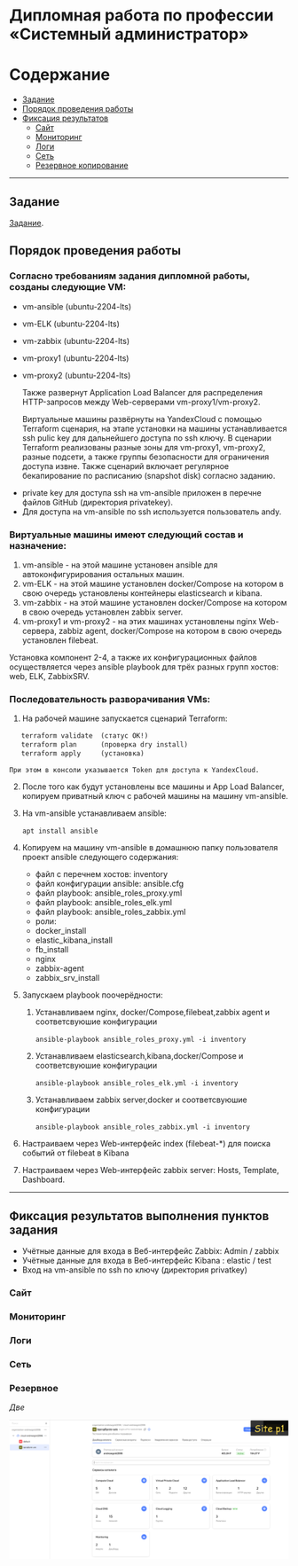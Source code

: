 #  Дипломная работа по профессии «Системный администратор»

Содержание
==========

* [Задание](#Задание)
* [Порядок проведения работы](#Порядок-проведения-работы)
* [Фиксация результатов](#Фиксация-результатов-выполнения-пунктов-задания)
    * [Сайт](#Сайт)
    * [Мониторинг](#Мониторинг)
    * [Логи](#Логи)
    * [Сеть](#Сеть)
    * [Резервное копирование](#Резервное-копирование)

---------
## Задание

[Задание](https://github.com/netology-code/sys-diplom/tree/diplom-zabbix?tab=readme-ov-file#Сайт).


## Порядок проведения работы

### Согласно требованиям задания дипломной работы, созданы следующие VM:

 - vm-ansible (ubuntu-2204-lts)
 - vm-ELK (ubuntu-2204-lts)
 - vm-zabbix (ubuntu-2204-lts)
 - vm-proxy1 (ubuntu-2204-lts)
 - vm-proxy2 (ubuntu-2204-lts)

   Также развернут Application Load Balancer для распределения HTTP-запросов между Web-серверами vm-proxy1/vm-proxy2.

   Виртуальные машины развёрнуты на YandexCloud с помощью Terraform сценария, на этапе 
установки на машины устанавливается ssh pulic key для дальнейшего доступа по ssh ключу.
В сценарии Terraform реализованы разные зоны для vm-proxy1, vm-proxy2, разные подсети, 
а также группы безопасности для ограничения доступа извне. Также сценарий включает 
регулярное бекапирование по расписанию (snapshot disk) согласно заданию.

* private key для доступа ssh на vm-ansible приложен в перечне файлов GitHub (директория privatekey).
* Для доступа на vm-ansible по ssh используется пользователь andy.

### Виртуальные машины имеют следующий состав и назначение:

 1. vm-ansible - на этой машине установен ansible для автоконфигурирования остальных машин.
 2. vm-ELK  - на этой машине установлен docker/Compose на котором в свою очередь установлены 
    контейнеры elasticsearch и kibana.
 3. vm-zabbix - на этой машине установлен docker/Compose на котором в свою очередь установлен
    zabbix server. 
 4. vm-proxy1 и vm-proxy2 - на этих машинах установлены nginx Web-сервера, zabbiz agent, 
    docker/Compose на котором в свою очередь установлен filebeat. 

   Установка компонент 2-4, а также их конфигурационных файлов осуществляется через ansible playbook 
для трёх разных групп хостов: web, ELK, ZabbixSRV. 

### Последовательность разворачивания VMs:

 1. На рабочей машине запускается сценарий Terraform:
   ```
      terraform validate  (статус OK!)
      terraform plan      (проверка dry install)
      terraform apply     (установка)
   ``` 
    При этом в консоли указывается Token для доступа к YandexCloud. 

 2. После того как будут установлены все машины и App Load Balancer, 
    копируем приватный ключ с рабочей машины на машину vm-ansible. 

 3. На vm-ansible устанавливаем ansible:

	``` apt install ansible ```

 4. Копируем на машину vm-ansible в домашнюю папку пользователя проект ansible следующего содержания:

    - файл с перечнем хостов: inventory
    - файл конфигурации ansible: ansible.cfg
    - файл playbook: ansible_roles_proxy.yml
    - файл playbook: ansible_roles_elk.yml
    - файл playbook: ansible_roles_zabbix.yml
    - роли:
	* docker_install
	* elastic_kibana_install
	* fb_install
	* nginx
	* zabbix-agent
	* zabbix_srv_install

 
 5. Запускаем playbook поочерёдности: 

    1) Устанавливаем nginx, docker/Compose,filebeat,zabbix agent и соответсвуюшие конфигурации

         ` ansible-playbook ansible_roles_proxy.yml -i inventory `

    2) Устанавливаем elasticsearch,kibana,docker/Compose и соответсвуюшие конфигурации

         ` ansible-playbook ansible_roles_elk.yml -i inventory `
 
    3) Устанавливаем zabbix server,docker и соответсвуюшие конфигурации

         ` ansible-playbook ansible_roles_zabbix.yml -i inventory ` 

 6. Настраиваем через Web-интерфейс index (filebeat-*) для поиска событий от filebeat в Kibana
 7. Настраиваем через Web-интерфейс zabbix server: Hosts, Template, Dashboard. 

----

## Фиксация результатов выполнения пунктов задания 

* Учётные данные для входа в Веб-интерфейс  Zabbix: Admin / zabbix
* Учётные данные для входа в Веб-интерфейс Kibana : elastic / test
* Вход на vm-ansible по ssh по ключу (директория privatkey)

### Сайт




### Мониторинг

### Логи

### Сеть

### Резервное



*Две*

![Commit Site](https://github.com/AndrewZnamenskiy/Diplom/blob/main/img/Sitep1.png)



